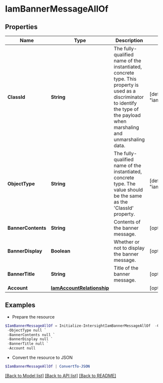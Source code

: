# IamBannerMessageAllOf
## Properties

Name | Type | Description | Notes
------------ | ------------- | ------------- | -------------
**ClassId** | **String** | The fully-qualified name of the instantiated, concrete type. This property is used as a discriminator to identify the type of the payload when marshaling and unmarshaling data. | [default to "iam.BannerMessage"]
**ObjectType** | **String** | The fully-qualified name of the instantiated, concrete type. The value should be the same as the &#39;ClassId&#39; property. | [default to "iam.BannerMessage"]
**BannerContents** | **String** | Contents of the banner message. | [optional] 
**BannerDisplay** | **Boolean** | Whether or not to display the banner message. | [optional] 
**BannerTitle** | **String** | Title of the banner message. | [optional] 
**Account** | [**IamAccountRelationship**](IamAccountRelationship.md) |  | [optional] 

## Examples

- Prepare the resource
```powershell
$IamBannerMessageAllOf = Initialize-IntersightIamBannerMessageAllOf  -ClassId null `
 -ObjectType null `
 -BannerContents null `
 -BannerDisplay null `
 -BannerTitle null `
 -Account null
```

- Convert the resource to JSON
```powershell
$IamBannerMessageAllOf | ConvertTo-JSON
```

[[Back to Model list]](../README.md#documentation-for-models) [[Back to API list]](../README.md#documentation-for-api-endpoints) [[Back to README]](../README.md)

